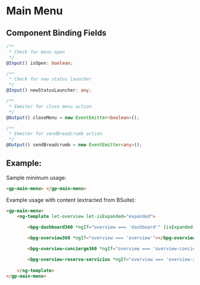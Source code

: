 # Main Menu

## Component Binding Fields

  ```typescript
  /**
   * Check for menu open
   */
  @Input() isOpen: boolean;
  ```

  ```typescript
  /**
   * Check for new status launcher
   */
  @Input() newStatusLauncher: any;
  ```

  ```typescript
  /**
   * Emmiter for close menu action
   */
  @Output() closeMenu = new EventEmitter<boolean>();
  ```

  ```typescript
  /**
   * Emmiter for sendBreadcrumb action
   */
  @Output() sendBreadcrumb = new EventEmitter<any>();
  ```

## Example:

Sample minimum usage:

```html
<gp-main-menu> </gp-main-menu>
```

Example usage with content (extracted from BSuite):
```html
<gp-main-menu>
    <ng-template let-overview let-isExpanded="expanded">
        
        <bpg-dashboard360 *ngIf="overview === 'dashboard'" [isExpanded]="isExpanded"></bpg-dashboard360>

        <bpg-overview360 *ngIf="overview === 'overview'"></bpg-overview360>

        <bpg-overview-concierge360 *ngIf="overview === 'overview-concierge'"></bpg-overview-concierge360>

        <bpg-overview-reserva-servicios *ngIf="overview === 'overview-reserva-servicios'"></bpg-overview-reserva-servicios>
        
    </ng-template>
</gp-main-menu>
```